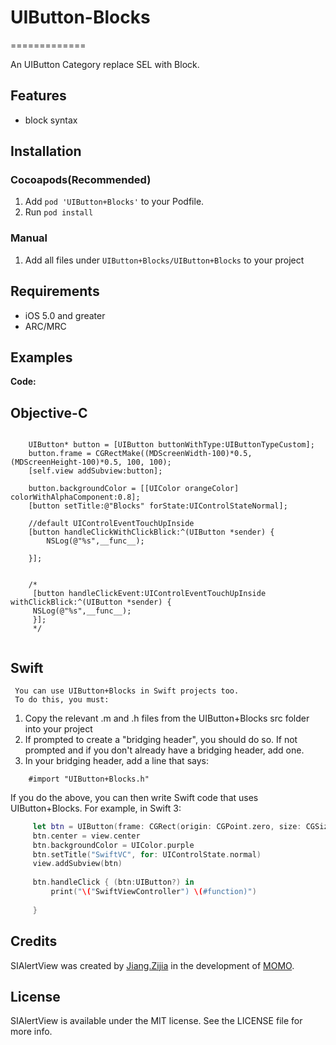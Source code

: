 # UIButton-Blocks
=============

An UIButton Category replace SEL with Block.


## Features

- block syntax

## Installation

### Cocoapods(Recommended)

1. Add `pod 'UIButton+Blocks'` to your Podfile.
2. Run `pod install`

### Manual

1. Add all files under `UIButton+Blocks/UIButton+Blocks` to your project

## Requirements

- iOS 5.0 and greater
- ARC/MRC


## Examples

**Code:**
## Objective-C   

```objc

    UIButton* button = [UIButton buttonWithType:UIButtonTypeCustom];
    button.frame = CGRectMake((MDScreenWidth-100)*0.5, (MDScreenHeight-100)*0.5, 100, 100);
    [self.view addSubview:button];
    
    button.backgroundColor = [[UIColor orangeColor] colorWithAlphaComponent:0.8];
    [button setTitle:@"Blocks" forState:UIControlStateNormal];

    //default UIControlEventTouchUpInside
    [button handleClickWithClickBlick:^(UIButton *sender) {
        NSLog(@"%s",__func__);

    }];
    
    
    /*
     [button handleClickEvent:UIControlEventTouchUpInside withClickBlick:^(UIButton *sender) {
     NSLog(@"%s",__func__);
     }];
     */
          
```

     
## Swift   
     You can use UIButton+Blocks in Swift projects too.
     To do this, you must:
1. Copy the relevant .m and .h files from the UIButton+Blocks src folder into your project
2. If prompted to create a "bridging header", you should do so. If not prompted and if you don't already have a bridging     header, add one.
3. In your bridging header, add a line that says:
     
```objc
    #import "UIButton+Blocks.h"
```

If you do the above, you can then write Swift code that uses UIButton+Blocks. For example, in Swift 3:
     
     
     
   ```swift
        let btn = UIButton(frame: CGRect(origin: CGPoint.zero, size: CGSize(width: 100, height: 100)))
        btn.center = view.center
        btn.backgroundColor = UIColor.purple
        btn.setTitle("SwiftVC", for: UIControlState.normal)
        view.addSubview(btn)
        
        btn.handleClick { (btn:UIButton?) in
            print("\("SwiftViewController") \(#function)")
            
        }
   ```

     


## Credits

SIAlertView was created by [Jiang.Zijia](https://github.com/JZJJZJ) in the development of [MOMO](https://www.immomo.com).

## License

SIAlertView is available under the MIT license. See the LICENSE file for more info.
